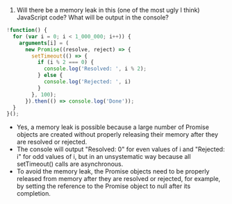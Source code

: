 1) Will there be a memory leak in this (one of the most ugly I think) JavaScript code? What will be output in the console?

```js
!function() {
  for (var i = 0; i < 1_000_000; i++)) {
    arguments[i] = (
      new Promise((resolve, reject) => {
        setTimeout(() => {
          if (i % 2 === 0) {
            console.log('Resolved: ', i % 2);
          } else {
            console.log('Rejected: ', i)
          }
        }, 100);
      }).then(() => console.log('Done'));
  }
}();
```

- Yes, a memory leak is possible because a large number of Promise objects are created without properly releasing their memory after they are resolved or rejected.
- The console will output "Resolved: 0" for even values of i and "Rejected: i" for odd values of i, but in an unsystematic way because all setTimeout() calls are asynchronous.
- To avoid the memory leak, the Promise objects need to be properly released from memory after they are resolved or rejected, for example, by setting the reference to the Promise object to null after its completion.
